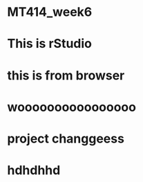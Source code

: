 # MT414_week6

# This is rStudio


# this is from browser


# woooooooooooooooo

# project changgeess

# hdhdhhd
